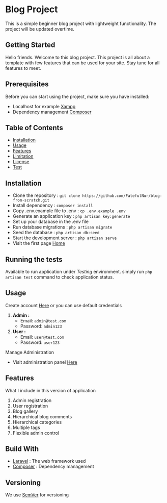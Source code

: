 # Blog Project

This is a simple beginner blog project with lightweight functionality. The project will be updated overtime.


## Getting Started

Hello friends. Welcome to this blog project. This project is all about a template with few features that can be used for your site. Stay tune for all features to meet.


## Prerequisites

Before you can start using the project, make sure you have installed:

- Localhost for example [Xampp](https://www.apachefriends.org/)
- Dependency management [Composer](https://getcomposer.org/)


## Table of Contents

- [Installation](#installation)
- [Usage](#usage)
- [Features](#features)
- [Limitation](#limitation)
- [License](#license)
- [Test](#test)


## Installation

- Clone the repository : `git clone https://github.com/FatefulNur/blog-from-scratch.git`
- Install dependency : `composer install`
- Copy .env.example file to .env : `cp .env.example .env`
- Generate an application key : `php artisan key:generate`
- Set up your database in the .env file
- Run database migrations : `php artisan migrate`
- Seed the database : `php artisan db:seed`
- Start the development server : `php artisan serve`
- Visit the first page [Home](http://localhost:8000/home)


## Running the tests

Available to run application under *Testing* environment.
simply run `php artisan test` command to check application status.


## Usage

Create account [Here](http://localhost:8000/register) or you can use default credentials 
1. **Admin :** 
    - Email: `admin@test.com`
    - Password: `admin123`
2. **User :**
    - Email: `user@test.com`
    - Password: `user123`
    
Manage Administration
- Visit administration panel [Here](http://localhost:8000/admin/dashboard)


## Features

What I include in this version of application

1. Admin registration
2. User registration
3. Blog gallery
4. Hierarchical blog comments
5. Hierarchical categories
6. Multiple tags 
7. Flexible admin control


## Build With

- [Laravel](https://laravel.com/) : The web framework used
- [Composer](https://getcomposer.org/) : Dependency management


## Versioning

We use [SemVer](https://semver.org/) for versioning
